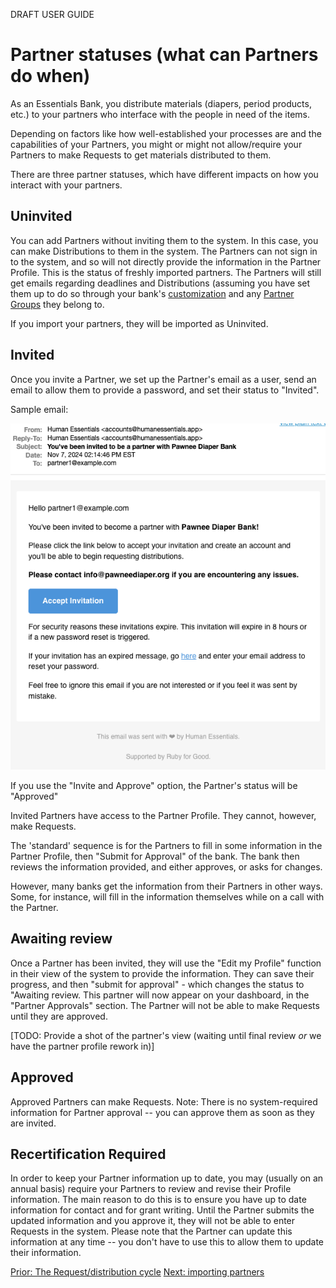 
DRAFT USER GUIDE
# Partner statuses (what can Partners do when)

As an Essentials Bank, you distribute materials (diapers, period products, etc.) to your partners who interface with the people in need of the items.

Depending on factors like how well-established your processes are and the capabilities of your Partners, you might or might not allow/require your Partners to make Requests to get materials distributed to them.

There are three partner statuses, which have different impacts on how you interact with your partners.

## Uninvited
You can add Partners without inviting them to the system.  In this case, you can make Distributions to them in the system.  The Partners can not sign in to the system,  and so will not directly provide the information in the Partner Profile.  This is the status of freshly imported partners.
The Partners will still get emails regarding deadlines and Distributions (assuming you have set them up to do so through your bank's [customization](getting_started_customization.md#reminder-emails-optional) and any [Partner Groups](pm_partner_groups.md#do-you-want-to-send-deadline-reminders-to-them-every-month) they belong to.

If you import your partners, they will be imported as Uninvited.


## Invited
Once you invite a Partner, we set up the Partner's email as a user, send an email to allow them to provide a password, and set their status to 
"Invited".

Sample email: 

![Details of email](images/partners/partners_invitation_email.png)  

If you use the "Invite and Approve"  option,  the Partner's status will be "Approved"

Invited Partners have access to the Partner Profile.  They cannot, however, make Requests.

The 'standard' sequence is for the Partners to fill in some information in the Partner Profile, then "Submit for Approval" of the bank.  The bank then reviews the information provided, and either approves, or asks for changes.

However, many banks get the information from their Partners in other ways.  Some, for instance, will fill in the information themselves while on a call with the Partner.

## Awaiting review
Once a Partner has been invited, they will use the "Edit my Profile" function in their view of the system to provide the information.  They can save their progress, and then "submit for approval" - which changes the status to "Awaiting review.   This partner will now appear on your dashboard, in the "Partner Approvals" section.  The Partner will not be able to make Requests until they are approved.

[TODO:  Provide a shot of the partner's view (waiting until final review *or* we have the partner profile rework in)] 

## Approved
Approved Partners can make Requests.
Note:  There is no system-required information for Partner approval -- you can approve them as soon as they are invited.

## Recertification Required
In order to keep your Partner information up to date,  you may (usually on an annual basis) require your Partners to review and revise their Profile information.  The main reason to do this is to ensure you have up to date information for contact and for grant writing.  Until the Partner submits the updated information and you approve it,  they will not be able to enter Requests in the system.
Please note that the Partner can update this information at any time -- you don't have to use this to allow them to update their information.

[Prior: The Request/distribution cycle](pm_request_distribution_cycle.md)
[Next: importing partners](pm_importing_partners.md)
